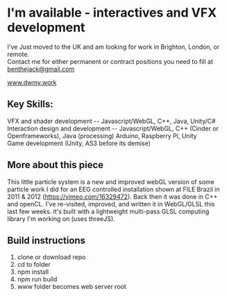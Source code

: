 # I'm available - interactives and VFX development  
I've Just moved to the UK and am looking for work in Brighton, London, or remote.  
Contact me for either permanent or contract positions you need to fill at benthejack@gmail.com  
  
www.dwmy.work  
  
## Key Skills:  
VFX and shader development -- Javascript/WebGL, C++, Java, Unity/C#  
Interaction design and development -- Javascript/WebGL, C++ (Cinder or Openframeworks), Java (processing) Arduino, Raspberry Pi, Unity  
Game development (Unity, AS3 before its demise)  
  
## More about this piece
This little particle system is a new and improved webGL version of some particle work I did for an EEG controlled installation shown at FILE Brazil in 2011 & 2012 (https://vimeo.com/16329472). Back then it was done in C++ and openCL. I've re-visited, improved, and written it in WebGL/GLSL this last few weeks. it's built with a lightweight multi-pass GLSL computing library I'm working on (uses threeJS). 

## Build instructions
1) clone or download repo  
2) cd to folder  
3) npm install  
4) npm run build  
5) www folder becomes web server root  
